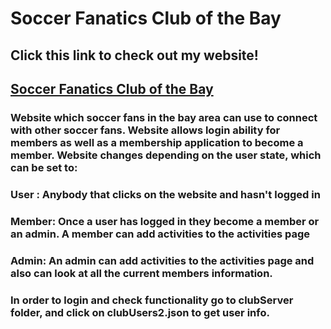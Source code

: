 # Soccer Fanatics Club of the Bay

## Click this link to check out my website! 

## [Soccer Fanatics Club of the Bay](https://polar-inlet-71224.herokuapp.com/)

### Website which soccer fans in the bay area can use to connect with other soccer fans. Website allows login ability for members as well as a membership application to become a member. Website changes depending on the user state, which can be set to: 

### User : Anybody that clicks on the website and hasn't logged in

### Member: Once a user has logged in they become a member or an admin. A member can add activities to the activities page

### Admin: An admin can add activities to the activities page and also can look at all the current members information.

### In order to login and check functionality go to clubServer folder, and click on clubUsers2.json to get user info. 




